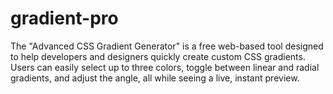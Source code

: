 # gradient-pro
The "Advanced CSS Gradient Generator" is a free web-based tool designed to help developers and designers quickly create custom CSS gradients. Users can easily select up to three colors, toggle between linear and radial gradients, and adjust the angle, all while seeing a live, instant preview.

